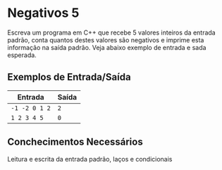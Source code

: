 # Negativos 5

Escreva um programa em C++ que recebe 5 valores inteiros da entrada padrão, conta quantos destes valores são negativos e imprime esta informação na saída padrão. Veja abaixo exemplo de entrada e sada esperada.

## Exemplos de Entrada/Saída


Entrada | Saída
------- | -----
`-1 -2 0 1 2` | `2`
`1 2 3 4 5` | `0`

## Conchecimentos Necessários

Leitura e escrita da entrada padrão, laços e condicionais
